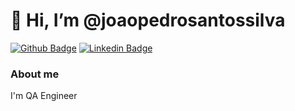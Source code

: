 # 👋 Hi, I’m @joaopedrosantossilva

[![Github Badge](https://img.shields.io/badge/-Github-000?style=flat-square&logo=Github&logoColor=white&link=https://github.com/joaopedrosantossilva)](https://github.com/joaopedrosantossilva)
[![Linkedin Badge](https://img.shields.io/badge/-LinkedIn-blue?style=flat-square&logo=Linkedin&logoColor=white&link=https://www.linkedin.com/in/joão-pedro-santos-946121100/)](https://www.linkedin.com/in/joão-pedro-santos-946121100/)

### About me
I'm QA Engineer
